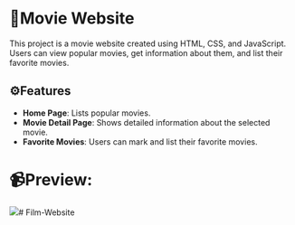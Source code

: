 # 🎥Movie Website
This project is a movie website created using HTML, CSS, and JavaScript. Users can view popular movies, get information about them, and list their favorite movies.

## ⚙️Features

- **Home Page**: Lists popular movies.
- **Movie Detail Page**: Shows detailed information about the selected movie.
- **Favorite Movies**: Users can mark and list their favorite movies.

# 📹Preview:
![](./Films.gif)# Film-Website
